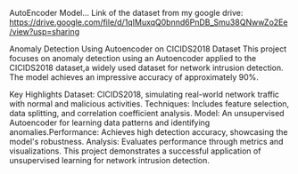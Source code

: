 AutoEncoder Model...
Link of the dataset from my google drive: https://drive.google.com/file/d/1qIMuxqQ0bnnd6PnDB_Smu38QNwwZo2Ee/view?usp=sharing

Anomaly Detection Using Autoencoder on CICIDS2018 Dataset
This project focuses on anomaly detection using an Autoencoder applied
to the CICIDS2018 dataset,a widely used dataset for network intrusion detection.
The model achieves an impressive accuracy of approximately 90%.

Key Highlights
Dataset: CICIDS2018, simulating real-world network 
traffic with normal and malicious activities.
Techniques: Includes feature selection, data splitting,
and correlation coefficient analysis.
Model: An unsupervised Autoencoder for learning data patterns and
identifying anomalies.Performance: Achieves high detection accuracy,
showcasing the model's robustness.
Analysis: Evaluates performance through metrics and visualizations.
This project demonstrates a successful application of unsupervised learning
for network intrusion detection.







